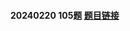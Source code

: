 #### 20240220 105题 [题目链接](https://leetcode.cn/problems/construct-binary-tree-from-preorder-and-inorder-traversal/submissions/503184087/)
